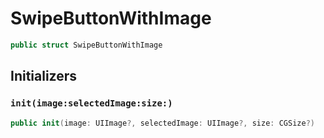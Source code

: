 # SwipeButtonWithImage

``` swift
public struct SwipeButtonWithImage 
```

## Initializers

### `init(image:selectedImage:size:)`

``` swift
public init(image: UIImage?, selectedImage: UIImage?, size: CGSize?) 
```

